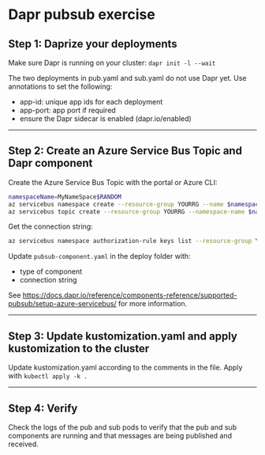 # Dapr pubsub exercise

## Step 1: Daprize your deployments

Make sure Dapr is running on your cluster: `dapr init -l --wait`

The two deployments in pub.yaml and sub.yaml do not use Dapr yet. Use annotations to set the following:
- app-id: unique app ids for each deployment
- app-port: app port if required
- ensure the Dapr sidecar is enabled (dapr.io/enabled)

----------

## Step 2: Create an Azure Service Bus Topic and Dapr component

Create the Azure Service Bus Topic with the portal or Azure CLI:

```bash
namespaceName=MyNameSpace$RANDOM
az servicebus namespace create --resource-group YOURRG --name $namespaceName --location westeurope
az servicebus topic create --resource-group YOURRG --namespace-name $namespaceName --name sampleTopic
```
Get the connection string:

```bash
az servicebus namespace authorization-rule keys list --resource-group YOURRG --namespace-name $namespaceName --name RootManageSharedAccessKey --query primaryConnectionString --output tsv
```

Update `pubsub-component.yaml` in the deploy folder with:
- type of component
- connection string

See https://docs.dapr.io/reference/components-reference/supported-pubsub/setup-azure-servicebus/ for more information.

----------

## Step 3: Update kustomization.yaml and apply kustomization to the cluster

Update kustomization.yaml according to the comments in the file. Apply with `kubectl apply -k .`

----------

## Step 4: Verify

Check the logs of the pub and sub pods to verify that the pub and sub components are running and that messages are being published and received.